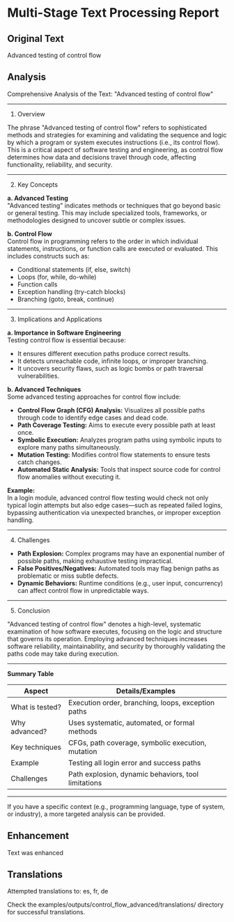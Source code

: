 # Multi-Stage Text Processing Report

## Original Text
Advanced testing of control flow

## Analysis
Comprehensive Analysis of the Text: "Advanced testing of control flow"

---

1. Overview

The phrase "Advanced testing of control flow" refers to sophisticated methods and strategies for examining and validating the sequence and logic by which a program or system executes instructions (i.e., its control flow). This is a critical aspect of software testing and engineering, as control flow determines how data and decisions travel through code, affecting functionality, reliability, and security.

---

2. Key Concepts

**a. Advanced Testing**  
"Advanced testing" indicates methods or techniques that go beyond basic or general testing. This may include specialized tools, frameworks, or methodologies designed to uncover subtle or complex issues.

**b. Control Flow**  
Control flow in programming refers to the order in which individual statements, instructions, or function calls are executed or evaluated. This includes constructs such as:
- Conditional statements (if, else, switch)
- Loops (for, while, do-while)
- Function calls
- Exception handling (try-catch blocks)
- Branching (goto, break, continue)

---

3. Implications and Applications

**a. Importance in Software Engineering**  
Testing control flow is essential because:
- It ensures different execution paths produce correct results.
- It detects unreachable code, infinite loops, or improper branching.
- It uncovers security flaws, such as logic bombs or path traversal vulnerabilities.

**b. Advanced Techniques**  
Some advanced testing approaches for control flow include:
- **Control Flow Graph (CFG) Analysis:** Visualizes all possible paths through code to identify edge cases and dead code.
- **Path Coverage Testing:** Aims to execute every possible path at least once.
- **Symbolic Execution:** Analyzes program paths using symbolic inputs to explore many paths simultaneously.
- **Mutation Testing:** Modifies control flow statements to ensure tests catch changes.
- **Automated Static Analysis:** Tools that inspect source code for control flow anomalies without executing it.

**Example:**  
In a login module, advanced control flow testing would check not only typical login attempts but also edge cases—such as repeated failed logins, bypassing authentication via unexpected branches, or improper exception handling.

---

4. Challenges

- **Path Explosion:** Complex programs may have an exponential number of possible paths, making exhaustive testing impractical.
- **False Positives/Negatives:** Automated tools may flag benign paths as problematic or miss subtle defects.
- **Dynamic Behaviors:** Runtime conditions (e.g., user input, concurrency) can affect control flow in unpredictable ways.

---

5. Conclusion

"Advanced testing of control flow" denotes a high-level, systematic examination of how software executes, focusing on the logic and structure that governs its operation. Employing advanced techniques increases software reliability, maintainability, and security by thoroughly validating the paths code may take during execution.

---

**Summary Table**

| Aspect              | Details/Examples                                    |
|---------------------|-----------------------------------------------------|
| What is tested?     | Execution order, branching, loops, exception paths  |
| Why advanced?       | Uses systematic, automated, or formal methods       |
| Key techniques      | CFGs, path coverage, symbolic execution, mutation   |
| Example             | Testing all login error and success paths           |
| Challenges          | Path explosion, dynamic behaviors, tool limitations |

---

If you have a specific context (e.g., programming language, type of system, or industry), a more targeted analysis can be provided.

## Enhancement
Text was enhanced
## Translations
Attempted translations to: es, fr, de

Check the examples/outputs/control_flow_advanced/translations/ directory for successful translations.
